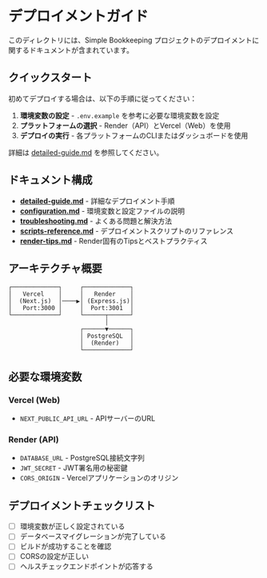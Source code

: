 # デプロイメントガイド

このディレクトリには、Simple Bookkeeping プロジェクトのデプロイメントに関するドキュメントが含まれています。

## クイックスタート

初めてデプロイする場合は、以下の手順に従ってください：

1. **環境変数の設定** - `.env.example` を参考に必要な環境変数を設定
2. **プラットフォームの選択** - Render（API）とVercel（Web）を使用
3. **デプロイの実行** - 各プラットフォームのCLIまたはダッシュボードを使用

詳細は [detailed-guide.md](./detailed-guide.md) を参照してください。

## ドキュメント構成

- **[detailed-guide.md](./detailed-guide.md)** - 詳細なデプロイメント手順
- **[configuration.md](./configuration.md)** - 環境変数と設定ファイルの説明
- **[troubleshooting.md](./troubleshooting.md)** - よくある問題と解決方法
- **[scripts-reference.md](./scripts-reference.md)** - デプロイメントスクリプトのリファレンス
- **[render-tips.md](./render-tips.md)** - Render固有のTipsとベストプラクティス

## アーキテクチャ概要

```
┌─────────────┐     ┌─────────────┐
│   Vercel    │     │   Render    │
│  (Next.js)  │────▶│ (Express.js)│
│   Port:3000 │     │  Port:3001  │
└─────────────┘     └──────┬──────┘
                           │
                    ┌──────▼──────┐
                    │ PostgreSQL  │
                    │  (Render)   │
                    └─────────────┘
```

## 必要な環境変数

### Vercel (Web)

- `NEXT_PUBLIC_API_URL` - APIサーバーのURL

### Render (API)

- `DATABASE_URL` - PostgreSQL接続文字列
- `JWT_SECRET` - JWT署名用の秘密鍵
- `CORS_ORIGIN` - Vercelアプリケーションのオリジン

## デプロイメントチェックリスト

- [ ] 環境変数が正しく設定されている
- [ ] データベースマイグレーションが完了している
- [ ] ビルドが成功することを確認
- [ ] CORSの設定が正しい
- [ ] ヘルスチェックエンドポイントが応答する
